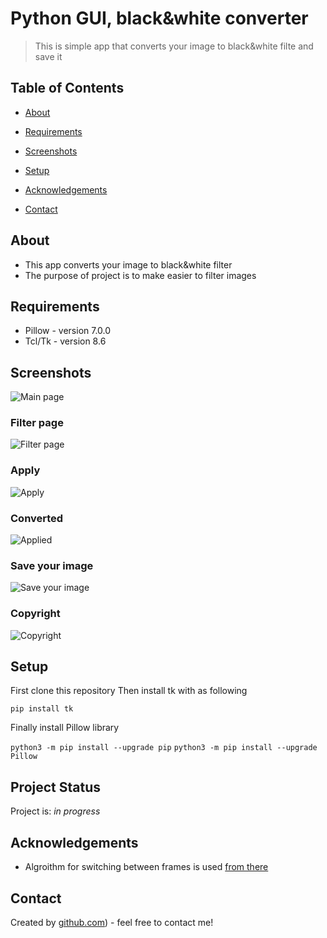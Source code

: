 # Python GUI, black&white converter 
> This is simple app that converts your image to black&white filte and save it

## Table of Contents
* [About](#general-information)
* [Requirements](#technologies-used)
* [Screenshots](#screenshots)
* [Setup](#setup)

* [Acknowledgements](#acknowledgements)
* [Contact](#contact)
<!-- * [License](#license) -->


## About
- This app converts your image to black&white filter
- The purpose of  project is to make easier to filter images 

## Requirements
- Pillow - version 7.0.0
- Tcl/Tk - version 8.6



## Screenshots
![Main page](screenshots/1.png)
### Filter page
![Filter page](screenshots/2.png)
### Apply
![Apply](screenshots/3.png)
### Converted
![Applied](screenshots/4.png)
### Save your image 
![Save your image](screenshots/5.png)
### Copyright
![Copyright](screenshots/6.png)






## Setup

First clone this repository 
Then install tk with as following 

`pip install tk`

Finally install Pillow library 

`python3 -m pip install --upgrade pip`
`python3 -m pip install --upgrade Pillow`





## Project Status
Project is: _in progress_ 




## Acknowledgements


- Algroithm for switching between frames is used  [from there](https://stackoverflow.com/questions/7546050/switch-between-two-frames-in-tkinter#:~:text=One%20way%20to%20switch%20frames,use%20any%20generic%20Frame%20class.)

## Contact
Created by [github.com](https://github.com/Arpidinov)) - feel free to contact me!

